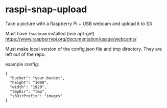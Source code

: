 # raspi-snap-upload
Take a picture with a Raspberry Pi + USB webcam and upload it to S3

Must have `fswebcam` installed (use apt-get) https://www.raspberrypi.org/documentation/usage/webcams/

Must make local version of the config.json file and tmp directory. They are left out of the repo.

example config:
```
{
  "bucket": "your-bucket",
  "height": "1080",
  "width": "1920",
  "tmpDir": "tmp",
  "s3DirPrefix": "images"
}
```
